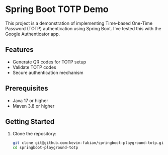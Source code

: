 # Spring Boot TOTP Demo

This project is a demonstration of implementing Time-based One-Time Password (TOTP) authentication using Spring Boot.
I've tested this with the Google Authenticator app.

## Features

- Generate QR codes for TOTP setup
- Validate TOTP codes
- Secure authentication mechanism

## Prerequisites

- Java 17 or higher
- Maven 3.8 or higher

## Getting Started

1. Clone the repository:
   ```bash
   git clone git@github.com:kevin-fabian/springboot-playground-totp.git
   cd springboot-playground-totp